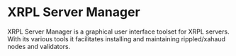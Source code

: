 # XRPL Server Manager
XRPL Server Manager is a graphical user interface toolset for XRPL servers. With its various tools it facilitates installing and maintaining rippled/xahaud nodes and validators.
